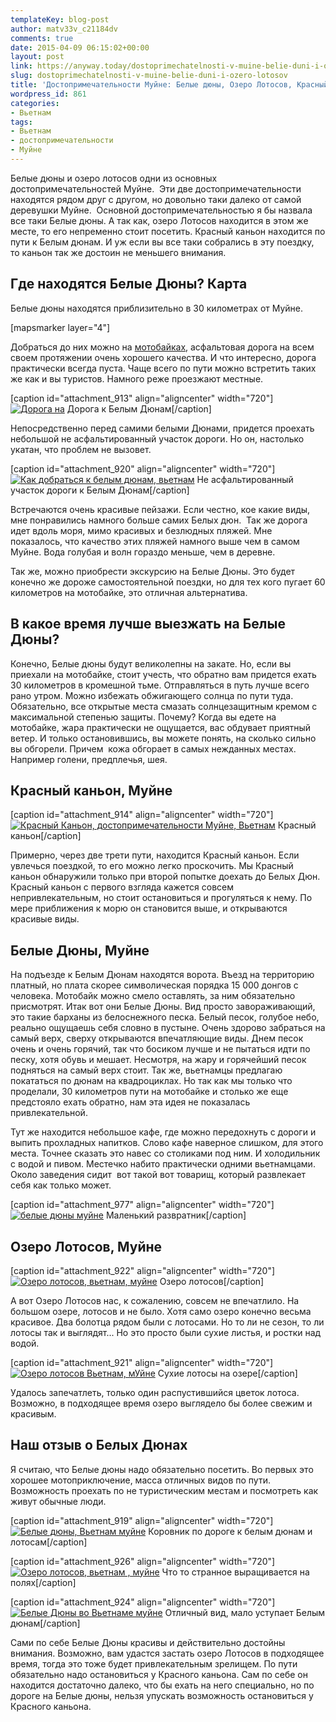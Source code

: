 ```yaml
---
templateKey: blog-post
author: matv33v_c21184dv
comments: true
date: 2015-04-09 06:15:02+00:00
layout: post
link: https://anyway.today/dostoprimechatelnosti-v-muine-belie-duni-i-ozero-lotosov/
slug: dostoprimechatelnosti-v-muine-belie-duni-i-ozero-lotosov
title: 'Достопримечательности Муйне: Белые дюны, Озеро Лотосов, Красный Каньон'
wordpress_id: 861
categories:
- Вьетнам
tags:
- Вьетнам
- достопримечательности
- Муйне
---
```


Белые дюны и озеро лотосов одни из основных достопримечательностей Муйне.  Эти две достопримечательности находятся рядом друг с другом, но довольно таки далеко от самой деревушки Муйне.  Основной достопримечательностью я бы назвала все таки Белые дюны. А так как, озеро Лотосов находится в этом же месте, то его непременно стоит посетить. Красный каньон находится по пути к Белым дюнам. И уж если вы все таки собрались в эту поездку, то каньон так же достоин не меньшего внимания.




<!-- more -->





## Где находятся Белые Дюны? Карта




Белые дюны находятся приблизительно в 30 километрах от Муйне.




[mapsmarker layer="4"]




Добраться до них можно на [мотобайках](http://anyway.today/arenda-motobaika-vo-vietname/), асфальтовая дорога на всем своем протяжении очень хорошего качества. И что интересно, дорога практически всегда пуста. Чаще всего по пути можно встретить таких же как и вы туристов. Намного реже проезжают местные.




[caption id="attachment_913" align="aligncenter" width="720"][![Дорога на](http://anyway.today/wp-content/uploads/2015/04/2014-10-22_Vietnam_0302.jpg)](http://anyway.today/wp-content/uploads/2015/04/2014-10-22_Vietnam_0302.jpg) Дорога к Белым Дюнам[/caption]


Непосредственно перед самими белыми Дюнами, придется проехать небольшой не асфальтированный участок дороги. Но он, настолько укатан, что проблем не вызовет.




[caption id="attachment_920" align="aligncenter" width="720"][![Как добраться к белым дюнам, вьетнам](http://anyway.today/wp-content/uploads/2015/04/2014-10-22_Vietnam_0316.jpg)](http://anyway.today/wp-content/uploads/2015/04/2014-10-22_Vietnam_0316.jpg) Не асфальтированный участок дороги к Белым Дюнам[/caption]


Встречаются очень красивые пейзажи. Если честно, кое какие виды, мне понравились намного больше самих Белых дюн.  Так же дорога идет вдоль моря, мимо красивых и безлюдных пляжей. Мне показалось, что качество этих пляжей намного выше чем в самом Муйне. Вода голубая и волн гораздо меньше, чем в деревне.




Так же, можно приобрести экскурсию на Белые Дюны. Это будет конечно же дороже самостоятельной поездки, но для тех кого пугает 60 километров на мотобайке, это отличная альтернатива.





## В какое время лучше выезжать на Белые Дюны?




Конечно, Белые дюны будут великолепны на закате. Но, если вы приехали на мотобайке, стоит учесть, что обратно вам придется ехать 30 километров в кромешной тьме. Отправляться в путь лучше всего рано утром. Можно избежать обжигающего солнца по пути туда. Обязательно, все открытые места смазать солнцезащитным кремом с максимальной степенью защиты. Почему? Когда вы едете на мотобайке, жара практически не ощущается, вас обдувает приятный ветер. И только остановившись, вы можете понять, на сколько сильно вы обгорели. Причем  кожа обгорает в самых нежданных местах. Например голени, предплечья, шея.





## Красный каньон, Муйне


[caption id="attachment_914" align="aligncenter" width="720"][![Красный Каньон, достопримечательности Муйне, Вьетнам](http://anyway.today/wp-content/uploads/2015/04/2014-10-21_Vietnam_0201.jpg)](http://anyway.today/wp-content/uploads/2015/04/2014-10-21_Vietnam_0201.jpg) Красный каньон[/caption]


Примерно, через две трети пути, находится Красный каньон. Если увлечься поездкой, то его можно легко проскочить. Мы Красный каньон обнаружили только при второй попытке доехать до Белых Дюн. Красный каньон с первого взгляда кажется совсем непривлекательным, но стоит остановиться и прогуляться к нему. По мере приближения к морю он становится выше, и открываются красивые виды.





## Белые Дюны, Муйне




На подъезде к Белым Дюнам находятся ворота. Въезд на территорию платный, но плата скорее символическая порядка 15 000 донгов с человека. Мотобайк можно смело оставлять, за ним обязательно присмотрят. Итак вот они Белые Дюны. Вид просто завораживающий, это такие барханы из белоснежного песка. Белый песок, голубое небо, реально ощущаешь себя словно в пустыне. Очень здорово забраться на самый верх, сверху открываются впечатляющие виды. Днем песок очень и очень горячий, так что босиком лучше и не пытаться идти по песку, хотя обувь и мешает. Несмотря, на жару и горячейший песок подняться на самый верх стоит. Так же, вьетнамцы предлагаю покататься по дюнам на квадроциклах. Но так как мы только что проделали, 30 километров пути на мотобайке и столько же еще предстояло ехать обратно, нам эта идея не показалась привлекательной.




Тут же находится небольшое кафе, где можно передохнуть с дороги и выпить прохладных напитков. Слово кафе наверное слишком, для этого места. Точнее сказать это навес со столиками под ним. И холодильник с водой и пивом. Местечко набито практически одними вьетнамцами. Около заведения сидит  вот такой вот товарищ, который развлекает себя как только может.




[caption id="attachment_977" align="aligncenter" width="720"][![белые дюны муйне](http://anyway.today/wp-content/uploads/2015/04/2014-10-22_Vietnam_0348.jpg)](http://anyway.today/wp-content/uploads/2015/04/2014-10-22_Vietnam_0348.jpg) Маленький развратник[/caption]


## Озеро Лотосов, Муйне


[caption id="attachment_922" align="aligncenter" width="720"][![Озеро лотосов, вьетнам, муйне](http://anyway.today/wp-content/uploads/2015/04/2014-10-22_Vietnam_0322.jpg)](http://anyway.today/wp-content/uploads/2015/04/2014-10-22_Vietnam_0322.jpg) Озеро лотосов[/caption]


А вот Озеро Лотосов нас, к сожалению, совсем не впечатлило. На большом озере, лотосов и не было. Хотя само озеро конечно весьма красивое. Два болотца рядом были с лотосами. Но то ли не сезон, то ли лотосы так и выглядят... Но это просто были сухие листья, и ростки над водой.




[caption id="attachment_921" align="aligncenter" width="720"][![Озеро лотосов Вьетнам, мУйне](http://anyway.today/wp-content/uploads/2015/04/2014-10-22_Vietnam_0320.jpg)](http://anyway.today/wp-content/uploads/2015/04/2014-10-22_Vietnam_0320.jpg) Сухие лотосы на озере[/caption]


Удалось запечатлеть, только один распустившийся цветок лотоса. Возможно, в подходящее время озеро выглядело бы более свежим и красивым.





## Наш отзыв о Белых Дюнах




Я считаю, что Белые дюны надо обязательно посетить. Во первых это хорошее мотоприключение, масса отличных видов по пути. Возможность проехать по не туристическим местам и посмотреть как живут обычные люди.




[caption id="attachment_919" align="aligncenter" width="720"][![Белые дюны, Вьетнам муйне](http://anyway.today/wp-content/uploads/2015/04/2014-10-22_Vietnam_0315.jpg)](http://anyway.today/wp-content/uploads/2015/04/2014-10-22_Vietnam_0315.jpg) Коровник по дороге к белым дюнам и лотосам[/caption]

[caption id="attachment_926" align="aligncenter" width="720"][![Озеро лотосов, вьетнам , муйне](http://anyway.today/wp-content/uploads/2015/04/2014-10-22_Vietnam_03121.jpg)](http://anyway.today/wp-content/uploads/2015/04/2014-10-22_Vietnam_03121.jpg) Что то странное выращивается на полях[/caption]

[caption id="attachment_924" align="aligncenter" width="720"][![Белые Дюны во Вьетнаме муйне](http://anyway.today/wp-content/uploads/2015/04/2014-10-22_Vietnam_0349.jpg)](http://anyway.today/wp-content/uploads/2015/04/2014-10-22_Vietnam_0349.jpg) Отличный вид, мало уступает Белым дюнам[/caption]


Сами по себе Белые Дюны красивы и действительно достойны внимания. Возможно, вам удастся застать озеро Лотосов в подходящее время, тогда это тоже будет привлекательным зрелищем. По пути обязательно надо остановиться у Красного каньона. Сам по себе он находится достаточно далеко, что бы ехать на него специально, но по дороге на Белые дюны, нельзя упускать возможность остановиться у Красного каньона.
